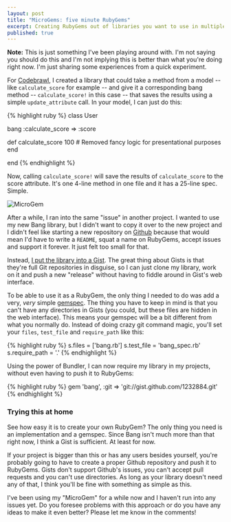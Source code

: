 ```yaml
---
layout: post
title: "MicroGems: five minute RubyGems"
excerpt: Creating RubyGems out of libraries you want to use in multiple projects, without the open source.
published: true
---
```


<p class="small">
<strong>Note:</strong> This is just something I've been playing around with. I'm not saying you should do this and I'm not implying this is better than what you're doing right now. I'm just sharing some experiences from a quick experiment.
</p>

For [Codebrawl](http://codebrawl.com), I created a library that could take a method from a model -- like `calculate_score` for example -- and give it a corresponding bang method -- `calculate_score!` in this case -- that saves the results using a simple `update_attribute` call. In your model, I can just do this:

{% highlight ruby %}
class User

 bang :calculate_score => :score

 def calculate_score
   100 # Removed fancy logic for presentational purposes
 end

end
{% endhighlight %}

Now, calling `calculate_score!` will save the results of `calculate_score` to the score attribute. It's one 4-line method in one file and it has a 25-line spec. Simple.

![MicroGem](http://jeffkreeftmeijer.com/images/microgem.png)

After a while, I ran into the same "issue" in another project. I wanted to use my new Bang library, but I didn't want to copy it over to the new project and I didn't feel like starting a new repository on [Github](https://github.com) because that would mean I'd have to write a `README`, squat a name on RubyGems, accept issues and support it forever. It just felt too small for that.

Instead, [I put the library into a Gist](https://gist.github.com/1232884). The great thing about Gists is that they're full Git repositories in disguise, so I can just clone my library, work on it and push a new "release" without having to fiddle around in Gist's web interface.

To be able to use it as a RubyGem, the only thing I needed to do was add a very, _very_ simple [gemspec](https://gist.github.com/1232884#file_bang.gemspec). The thing you have to keep in mind is that you can't have any directories in Gists (you could, but these files are hidden in the web interface). This means your gemspec will be a bit different from what you normally do. Instead of doing crazy git command magic, you'll set your `files`, `test_file` and `require_path` like this:

{% highlight ruby %}
s.files         = ['bang.rb']
s.test_file     = 'bang_spec.rb'
s.require_path  = '.'
{% endhighlight %}


Using the power of Bundler, I can now require my library in my projects, without even having to push it to RubyGems:

{% highlight ruby %}
gem 'bang', :git => 'git://gist.github.com/1232884.git'
{% endhighlight %}


### Trying this at home

See how easy it is to create your own RubyGem? The only thing you need is an implementation and a gemspec. Since Bang isn't much more than that right now, I think a Gist is sufficient. At least for now.

If your project is bigger than this or has any users besides yourself, you're probably going to have to create a proper Github repository and push it to RubyGems. Gists don't support Github's issues, you can't accept pull requests and you can't use directories. As long as your library doesn't need any of that, I think you'll be fine with something as simple as this.

I've been using my "MicroGem" for a while now and I haven't run into any issues yet. Do you foresee problems with this approach or do you have any ideas to make it even better? Please let me know in the comments!